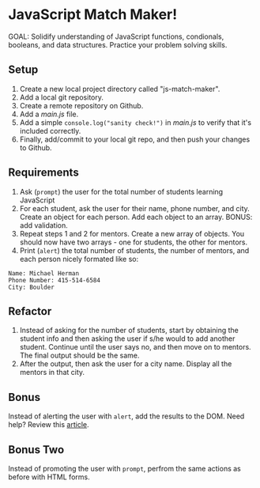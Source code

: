 # JavaScript Match Maker!

GOAL: Solidify understanding of JavaScript functions, condionals, booleans, and data structures. Practice your problem solving skills.

## Setup

1. Create a new local project directory called "js-match-maker".
1. Add a local git repository.
1. Create a remote repository on Github.
1. Add a *main.js* file.
1. Add a simple `console.log("sanity check!")` in *main.js* to verify that it's included correctly.
1. Finally, add/commit to your local git repo, and then push your changes to Github.

## Requirements

1. Ask (`prompt`) the user for the total number of students learning JavaScript
1. For each student, ask the user for their name, phone number, and city. Create an object for each person. Add each object to an array. BONUS: add validation.
1. Repeat steps 1 and 2 for mentors. Create a new array of objects. You should now have two arrays - one for students, the other for mentors.
1. Print (`alert`) the total number of students, the number of mentors, and each person nicely formated like so:

  ```
  Name: Michael Herman
  Phone Number: 415-514-6584
  City: Boulder
  ```

## Refactor

1. Instead of asking for the number of students, start by obtaining the student info and then asking the user if s/he would to add another student. Continue until the user says no, and then move on to mentors. The final output should be the same.
1. After the output, then ask the user for a city name. Display all the mentors in that city.

## Bonus

Instead of alerting the user with `alert`, add the results to the DOM. Need help? Review this [article](http://callmenick.com/post/basics-javascript-dom-manipulation).

## Bonus Two

Instead of promoting the user with `prompt`, perfrom the same actions as before with HTML forms.
